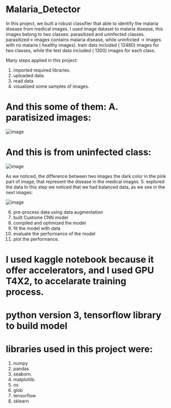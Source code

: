 # Malaria_Detector

In this project, we built a robust classifier that able to identify the malaria disease from medical images. I used image dataset to malaria disease, this images belong to two classes: parasitized and uninfected classes.  parasitized-> images contains malaria disease, while uninfrcted -> images with no malaria ( healthy images).
train dats included ( 12480) images for two classes, while the test data included ( 1300) images for each class.


Many steps applied in this project: 
1. imported required libraries.
2. uploaded data.
3. read data
4. visualized some samples of images.
# And this some of them: A. paratisized images:

![image](https://github.com/user-attachments/assets/1fb655f4-c93e-4f95-bbde-5d3ee0dcaab2)

# And this is from uninfected class:
 
![image](https://github.com/user-attachments/assets/18fb3fbb-db62-4657-a579-8603453db7ef)

As we noticed, the difference between two images the dark color in the pink part of image, that represent the disease in the medical images.
5. explored the data
In this step we noticed that we had balanced data, as we see in the next images:
   
  ![image](https://github.com/user-attachments/assets/10d5f0fc-8a70-488d-aba3-dddb0546a5ff)
  
6.  pre-process data using data augmentation
7. built Custome CNN model
8. compiled and optimized the model
9. fit the model with data
10. evaluate the performance of the model
11. plot the performance.


# I used kaggle notebook because it offer accelerators, and I used GPU T4X2, to accelarate training process.
# python version 3, tensorflow library to build model

# libraries used in this project were:
1. numpy
2. pandas
3. seaborn.
4. matplotlib.
5. os
6.  glob
7.  tensorflow
8.  sklearn


